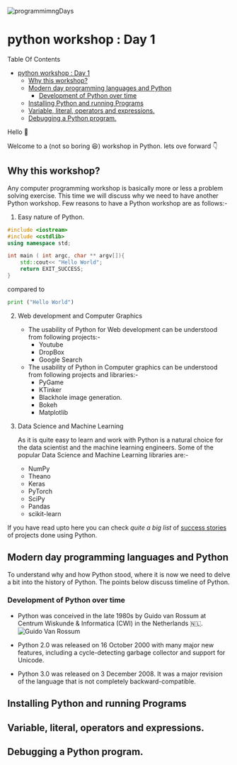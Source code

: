 ![programmimngDays](http://programmingdays.com/img/62c218d0-fda7-4dd2-b49f-8628130c4c8f.png "programmingDays")

# python workshop : Day 1

Table Of Contents

<!-- @import "[TOC]" {cmd="toc" depthFrom=2 depthTo=6 orderedList=false} -->

<!-- code_chunk_output -->

- [python workshop : Day 1](#python-workshop--day-1)
  - [Why this workshop?](#why-this-workshop)
  - [Modern day programming languages and Python](#modern-day-programming-languages-and-python)
    - [Development of Python over time](#development-of-python-over-time)
  - [Installing Python and running Programs](#installing-python-and-running-programs)
  - [Variable, literal, operators and expressions.​](#variable-literal-operators-and-expressions%e2%80%8b)
  - [Debugging a Python program.​](#debugging-a-python-program%e2%80%8b)

<!-- /code_chunk_output -->

Hello &#x1F44B;

Welcome to a (not so boring 😆) workshop in Python. lets ove forward 👇


## Why this workshop?

Any computer programming workshop is basically more or less a problem solving exercise. This time we will discuss why we need to have another Python workshop. Few reasons to have a Python workshop are as follows:-

1. Easy nature of Python.

```C++
#include <iostream>
#include <cstdlib>
using namespace std;

int main ( int argc, char ** argv[]){
    std::cout<< "Hello World";
    return EXIT_SUCCESS;
}
```
compared to

```python
print ("Hello World")
```

2. Web development and Computer Graphics

    - The usability of Python for Web development can be understood from following projects:-
        - Youtube
        - DropBox
        - Google Search
    - The usability of Python in Computer graphics can be understood from following projects and libraries:-
        - PyGame
        - KTinker
        - Blackhole image generation.
        - Bokeh
        - Matplotlib

3.  Data Science and Machine Learning

     As it is quite easy to learn and work with Python is a natural choice for the data scientist and the machine learning engineers. Some of the popular Data Science and Machine Learning libraries are:-

    - NumPy
    - Theano
    - Keras
    - PyTorch
    - SciPy
    - Pandas
    - scikit-learn

If you have read upto here you can check _quite a big list_ of [success stories](https://www.python.org/about/success/) of projects done using Python.

## Modern day programming languages and Python

To understand why and how Python stood, where it is now we need to delve a bit into the history of Python. The points below discuss timeline of Python.

### Development of Python over time

- Python was conceived in the late 1980s by Guido van Rossum at Centrum Wiskunde & Informatica (CWI) in the Netherlands 🇳🇱.
![Guido Van Rossum](https://upload.wikimedia.org/wikipedia/commons/thumb/9/94/Guido_van_Rossum_OSCON_2006_cropped.png/150px-Guido_van_Rossum_OSCON_2006_cropped.png)

- Python 2.0 was released on 16 October 2000 with many major new features, including a cycle-detecting garbage collector and support for Unicode.

- Python 3.0 was released on 3 December 2008. It was a major revision of the language that is not completely backward-compatible.



## Installing Python and running Programs

## Variable, literal, operators and expressions.​

## Debugging a Python program.​
